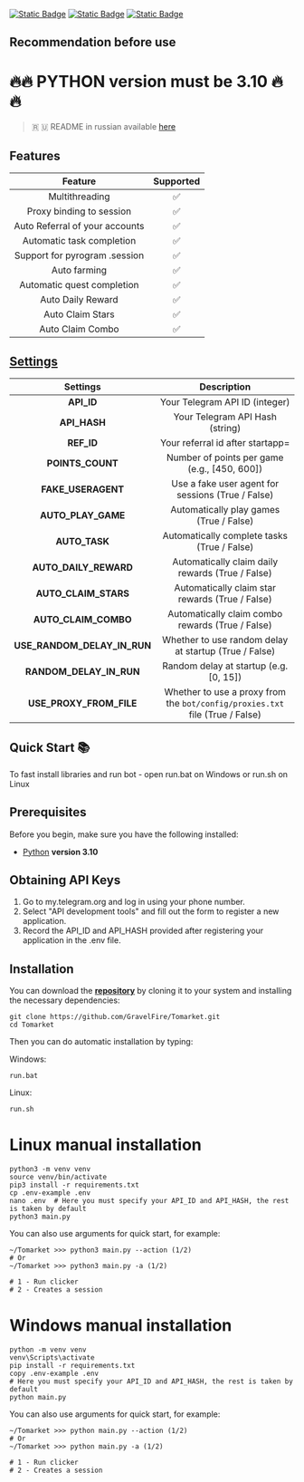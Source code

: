 [![Static Badge](https://img.shields.io/badge/Telegram-Channel-Link?style=for-the-badge&logo=Telegram&logoColor=white&logoSize=auto&color=blue)](https://t.me/hidden_coding)      [![Static Badge](https://img.shields.io/badge/Telegram-Chat-yes?style=for-the-badge&logo=Telegram&logoColor=white&logoSize=auto&color=blue)](https://t.me/hidden_codding_chat)      [![Static Badge](https://img.shields.io/badge/Telegram-Bot%20Link-Link?style=for-the-badge&logo=Telegram&logoColor=white&logoSize=auto&color=blue)](https://t.me/Tomarket_ai_bot/app?startapp=00005UEJ)

## Recommendation before use

# 🔥🔥 PYTHON version must be 3.10 🔥🔥

> 🇷 🇺 README in russian available [here](README-RU.md)

## Features

|                               Feature                                | Supported |
|:-------------------------------------------------------------------:|:---------:|
|                           Multithreading                            |     ✅     |
|                    Proxy binding to session                         |     ✅     |
|                 Auto Referral of your accounts                      |     ✅     |
|                    Automatic task completion                        |     ✅     |
|                  Support for pyrogram .session                      |     ✅     |
|                           Auto farming                              |     ✅     |
|                    Automatic quest completion                       |     ✅     |
|                      Auto Daily Reward                              |     ✅     |
|                       Auto Claim Stars                              |     ✅     |
|                       Auto Claim Combo                              |     ✅     |


## [Settings](https://github.com/GravelFire/Tomarket/blob/main/.env-example/)
|        Settings         |                                      Description                                       |
|:-----------------------:|:--------------------------------------------------------------------------------------:|
|  **API_ID**             |        Your Telegram API ID (integer)                                                  |
|  **API_HASH**           |        Your Telegram API Hash (string)                                                 |
|  **REF_ID**             |        Your referral id after startapp=                             |
| **POINTS_COUNT**        | Number of points per game (e.g., [450, 600]) |
|  **FAKE_USERAGENT**     |        Use a fake user agent for sessions (True / False)                               |
|  **AUTO_PLAY_GAME**     |        Automatically play games (True / False)                                         |
|  **AUTO_TASK**          |        Automatically complete tasks (True / False)                                     |
|  **AUTO_DAILY_REWARD**  |        Automatically claim daily rewards (True / False)                                |
|  **AUTO_CLAIM_STARS**  |        Automatically claim star rewards (True / False)                                 |
|  **AUTO_CLAIM_COMBO**   |        Automatically claim combo rewards (True / False)                                |
| **USE_RANDOM_DELAY_IN_RUN** | Whether to use random delay at startup (True / False)                              |
| **RANDOM_DELAY_IN_RUN** |        Random delay at startup (e.g. [0, 15])                                          |
| **USE_PROXY_FROM_FILE** |        Whether to use a proxy from the `bot/config/proxies.txt` file (True / False)    |

## Quick Start 📚

To fast install libraries and run bot - open run.bat on Windows or run.sh on Linux

## Prerequisites
Before you begin, make sure you have the following installed:
- [Python](https://www.python.org/downloads/) **version 3.10**

## Obtaining API Keys
1. Go to my.telegram.org and log in using your phone number.
2. Select "API development tools" and fill out the form to register a new application.
3. Record the API_ID and API_HASH provided after registering your application in the .env file.

## Installation
You can download the [**repository**](https://github.com/GravelFire/Tomarket) by cloning it to your system and installing the necessary dependencies:
```shell
git clone https://github.com/GravelFire/Tomarket.git
cd Tomarket
```

Then you can do automatic installation by typing:

Windows:
```shell
run.bat
```

Linux:
```shell
run.sh
```

# Linux manual installation
```shell
python3 -m venv venv
source venv/bin/activate
pip3 install -r requirements.txt
cp .env-example .env
nano .env  # Here you must specify your API_ID and API_HASH, the rest is taken by default
python3 main.py
```

You can also use arguments for quick start, for example:
```shell
~/Tomarket >>> python3 main.py --action (1/2)
# Or
~/Tomarket >>> python3 main.py -a (1/2)

# 1 - Run clicker
# 2 - Creates a session
```

# Windows manual installation
```shell
python -m venv venv
venv\Scripts\activate
pip install -r requirements.txt
copy .env-example .env
# Here you must specify your API_ID and API_HASH, the rest is taken by default
python main.py
```

You can also use arguments for quick start, for example:
```shell
~/Tomarket >>> python main.py --action (1/2)
# Or
~/Tomarket >>> python main.py -a (1/2)

# 1 - Run clicker
# 2 - Creates a session
```
